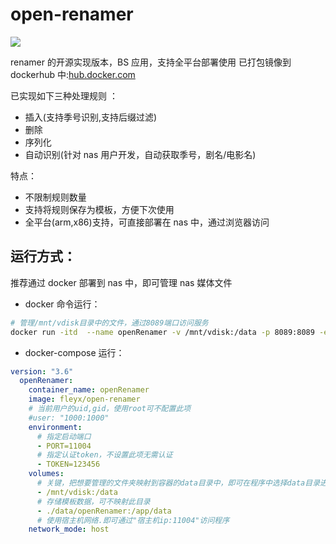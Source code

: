 # open-renamer

![](https://qiniupic.fleyx.com/blog/202204071632882.png)

renamer 的开源实现版本，BS 应用，支持全平台部署使用
已打包镜像到 dockerhub 中:[hub.docker.com](https://hub.docker.com/r/fleyx/open-renamer)

已实现如下三种处理规则 ：

- 插入(支持季号识别,支持后缀过滤)
- 删除
- 序列化
- 自动识别(针对 nas 用户开发，自动获取季号，剧名/电影名)

特点：

- 不限制规则数量
- 支持将规则保存为模板，方便下次使用
- 全平台(arm,x86)支持，可直接部署在 nas 中，通过浏览器访问

## 运行方式：

推荐通过 docker 部署到 nas 中，即可管理 nas 媒体文件

- docker 命令运行：

```bash
# 管理/mnt/vdisk目录中的文件，通过8089端口访问服务
docker run -itd  --name openRenamer -v /mnt/vdisk:/data -p 8089:8089 -e PORT="8089" -e TOKEN="123456" fleyx/open-renamer
```

- docker-compose 运行：

```yaml
version: "3.6"
  openRenamer:
    container_name: openRenamer
    image: fleyx/open-renamer
	# 当前用户的uid,gid，使用root可不配置此项
    #user: "1000:1000"
    environment:
      # 指定启动端口
      - PORT=11004
      # 指定认证token，不设置此项无需认证
      - TOKEN=123456
    volumes:
	  # 关键，把想要管理的文件夹映射到容器的data目录中，即可在程序中选择data目录进行重命名操作
      - /mnt/vdisk:/data
	  # 存储模板数据，可不映射此目录
      - ./data/openRenamer:/app/data
	  # 使用宿主机网络.即可通过"宿主机ip:11004"访问程序
    network_mode: host
```

